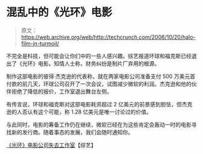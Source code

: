 # 混乱中的《光环》电影

> 原文：<https://web.archive.org/web/http://techcrunch.com/2006/10/20/halo-film-in-turmoil/>

不完全是科技，但可能会让你们中的一些人感兴趣。综艺报道环球和福克斯已经退出了《光环》电影。知情人士称，财务纠纷是制片厂弃用的根源。

制作这部电影的彼得·杰克逊的代表称，就在两家电影公司准备支付 500 万美元首付款的前几天，环球公司召开了一次会议，试图减少微软的利润。杰克逊和他的伙伴拒绝了降低的报价，工作室退出舞台左侧。

有传言说，环球和福克斯对这部电影耗资超过 2 亿美元的前景感到胆怯，但杰克逊的人否认有这个可能，称 1.28 亿美元是唯一讨论过的价值。

与此同时，电影的筹备工作仍在继续，微软已经在为这些肯定会轰动一时的电影寻找新的发行商。随着事态的发展，我们会随时通知你。

[《光环》电影公司失去工作室](https://web.archive.org/web/20210301225014/http://www.variety.com/VR1117952317.html)【综艺】